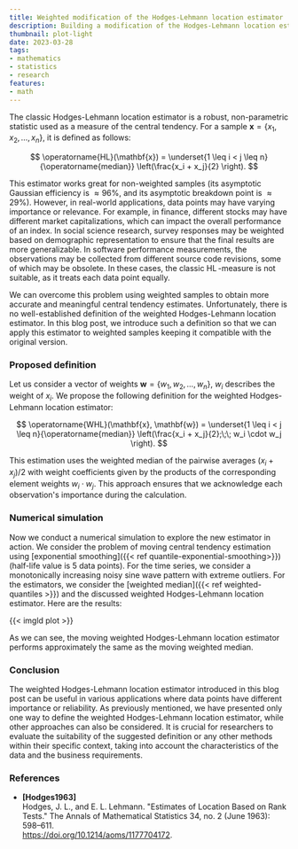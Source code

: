 ```yaml
---
title: Weighted modification of the Hodges-Lehmann location estimator
description: Building a modification of the Hodges-Lehmann location estimator that supports weighted samples.
thumbnail: plot-light
date: 2023-03-28
tags:
- mathematics
- statistics
- research
features:
- math
---
```


The classic Hodges-Lehmann location estimator is a robust, non-parametric statistic
  used as a measure of the central tendency.
For a sample $\mathbf{x} = \{ x_1, x_2, \ldots, x_n \}$, it is defined as follows:

$$
\operatorname{HL}(\mathbf{x}) = \underset{1 \leq i < j \leq n}{\operatorname{median}} \left(\frac{x_i + x_j}{2} \right).
$$

This estimator works great for non-weighted samples
  (its asymptotic Gaussian efficiency is $\approx 96\%$, and its asymptotic breakdown point is $\approx 29\%$).
However, in real-world applications, data points may have varying importance or relevance.
For example, in finance, different stocks may have different market capitalizations,
  which can impact the overall performance of an index.
In social science research, survey responses may be weighted
  based on demographic representation to ensure that the final results are more generalizable.
In software performance measurements, the observations may be collected from different source code revisions,
  some of which may be obsolete.
In these cases, the classic $\operatorname{HL}$-measure is not suitable, as it treats each data point equally.

We can overcome this problem using weighted samples to obtain more accurate and meaningful central tendency estimates.
Unfortunately, there is no well-established definition of the weighted Hodges-Lehmann location estimator.
In this blog post, we introduce such a definition so that we can apply this estimator to weighted samples
  keeping it compatible with the original version.

<!--more-->

### Proposed definition

Let us consider a vector of weights $\mathbf{w} = \{w_1, w_2, \ldots, w_n \}$,
  $w_i$ describes the weight of $x_i$.
We propose the following definition for the weighted Hodges-Lehmann location estimator:

$$
\operatorname{WHL}(\mathbf{x}, \mathbf{w}) =
  \underset{1 \leq i < j \leq n}{\operatorname{median}} \left(\frac{x_i + x_j}{2};\;\; w_i \cdot w_j \right).
$$

This estimation uses the weighted median of the pairwise averages $(x_i+x_j)/2$ with weight coefficients given by
  the products of the corresponding element weights $w_i \cdot w_j$.
This approach ensures that we acknowledge each observation's importance during the calculation.

### Numerical simulation

Now we conduct a numerical simulation to explore the new estimator in action.
We consider the problem of moving central tendency estimation using
  [exponential smoothing]({{< ref quantile-exponential-smoothing>}})
  (half-life value is 5 data points).
For the time series, we consider a monotonically increasing noisy sine wave pattern with extreme outliers.
For the estimators, we consider the [weighted median]({{< ref weighted-quantiles >}}) and
 the discussed weighted Hodges-Lehmann location estimator.
Here are the results:

{{< imgld plot >}}

As we can see, the moving weighted Hodges-Lehmann location estimator performs approximately
  the same as the moving weighted median.

### Conclusion

The weighted Hodges-Lehmann location estimator introduced in this blog post can be useful in various applications
  where data points have different importance or reliability.
As previously mentioned, we have presented only one way to define the weighted Hodges-Lehmann location estimator,
  while other approaches can also be considered.
It is crucial for researchers to evaluate
  the suitability of the suggested definition or any other methods within their specific context,
  taking into account the characteristics of the data and the business requirements.

### References

* <b id=Hodges1963>[Hodges1963]</b>  
   Hodges, J. L., and E. L. Lehmann.
   "Estimates of Location Based on Rank Tests." The Annals of Mathematical Statistics 34, no. 2 (June 1963): 598–611.  
   https://doi.org/10.1214/aoms/1177704172.
